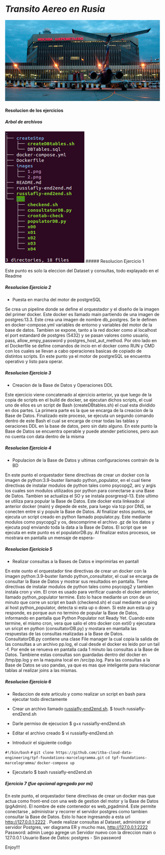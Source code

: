 # *Transito Aereo en Rusia*
<img src="./images/1.png" width="100%" height="20%" />

#### Resolucion de los ejercicios
##### Arbol de archivos
<img src="./images/2.png"/>
##### Resolucion Ejercicio 1

Este punto es solo la eleccion del Dataset y consultas, todo explayado en el Readme

##### Resolucion Ejercicio 2

- Puesta en marcha del motor de postgreSQL

Se crea un pipeline donde se define el orquestador y el diseño de la imagen del primer docker. Este docker es llamado main partiendo de una imagen de postgres:13.3. Este crea una imagen de nombre db_postgres. Se le definen en docker-compose.yml variables de entorno y variables del motor de la base de datos. Tambien se expone, tanto a la red docker como al localhost el port estandard de postgres (5432) y se pasan valores como usuario, pass, allow_empy_password y postgres_host_aut_method. Por otro lado en el Dockerfile se define comandos de incio en el docker como RUN y CMD con los cuales se llevan a cabo operaciones basicas de copiado de distintos scripts. En este punto ya el motor de postgreSQL se encuentra operativo y listo para operar.
##### Resolucion Ejercicio 3

- Creacion de la Base de Datos y Operaciones DDL

Este ejercicio viene concatenado al ejercicio anterior, ya que luego de la copia de scripts en el build de docker, se ejecutan dichos scripts, el cual uno de ellos es un script de Bash (createDBtables.sh) el cual esta dividido en dos partes. La primera parte es la que se encarga de la creacion de la Base de Datos. Finalizado este proceso, se ejecuta un segundo comando dentro de este Bash el cual se encarga de crear todas las tablas y oeraciones DDL en la base de datos, pero sin dato alguno. En este punto la Base de Datos se encuentra operable y puede atender peticiones, pero aun no cuenta con data dentro de la misma

##### Resolucion Ejercicio 4

- Populacion de la Base de Datos y ultimas configuraciones contrain de la BD

En este punto el orquestador tiene directivas de crear un docker con la imagen de python:3.9-buster llamado python_populator, en el cual tiene directivas de instalar modulos de python tales como psycopg2, arc y argis los cuales son modulos utilizados por python para conectarse a una Base de Datos. Tambien se actualiza el SO y se instala posrgresql-13. Este ultimo se utiliza para popular la Base de Datos. Este docker esta linkeado al anterior docker (main) y depede de este, para luego via tcp por DNS, se conecten entre si y popule la Base de Datos. Al finalizar estos puntos, se ejecuta un script creado en python llamado populator.py. Este mediante modulos como psycopg2 y os, descomprime el archivo .gz de los datos y ejecuta psql enviando toda la data a la Base de Datos. El script que se ejecuta en este punto es el populatorDB.py. Al finalizar estos procesos, se mostrara en pantalla un mensaje de espera-

##### Resolucion Ejericicio 5

- Realizar consultas a la Bases de Datos e imprimirlas en pantall

En este ounto el orquestador tine directivas de crear un docker con la imagen python:3.9-buster  llamdo python_consultator, el cual se encarga de consultar la Base de Datos y mostrar sus resultados en pantalla. Tiene directivas de instalar modulos de python tales como psycopg2 y tambien instala cron y vim. El cron es usado para verificar cuando el docker anterior, llamado python_populator termine. Esto lo hace mediante un cron de un minuto que corre un script en bash (checkend.sh) el cual mediante un ping al host python_populator, detecta si esta up o down. Si este aun esta up y responde, es porque aun no termino de popular la Base de Datos, informando en pantalla que Python Populator not Ready Yet. Cuando este termine, el mismo cron, vera que salio el otro docker con exti0 y ejecutara un sricpt en python (consultatorDB.py) y mostara en mantalla las respuestas de las consultas realizadas a la Base de Datos.
ConsultatorDB.py contiene una clase  File manager la cual copia la salida de las consultas a un archivo pp.log, el cual desde el docker es leido por un tail -f. Por ende se renueva en pantalla cada 1 minuto las consultas a la Base de Datos. Tambiene estas consultas son guardadas dentro del docker en /tmp/pp.log y en la maquina local en 
/src/pp.log. Para las consultas a la Base de Datos se uso pandas, ya que es mas que inteligente para relacionar tablas al realizar joins a las mismas.

##### Resolucion Ejercicio 6

- Redaccion de este articulo y como realizar un script en bash para ejecutar todo directamente

- Crear un archivo llamado [russiafly-end2end.sh](russiafly-end2end.sh).
     $	touch russiafly-end2end.sh
- Darle permiso de ejecucion
     $ g+x russiafly-end2end.sh
- Editar el archivo creado
     $ vi russiafly-end2end.sh
- Introducir el siguiente codigo

`#!/bin/bash`
`#`
`git clone https://github.com/itba-cloud-data-engineering/tpf-foundations-marcelogramma.git`
`cd tpf-foundations-marcelogramma/`
`docker-compose up`

- Ejecutarlo
      $ bash russiafly-end2end.sh
      
##### Ejercicio 7 (fue opcional agregado por mi)

En este punto, el orquestador tiene directivas de crear un docker mas que actua como front-end con una web de gestion del motor y la Base de Datos (pgAdmin). El nombre de este contenedor es  web_pgadmin4. Este permite conectarse , administrar y recorrer el servidor postgres como tambien consultar la Base de Datos. 
Esto lo hace  ingresando a esta url http://127.0.0.1:2222 . Puede realizar consultas al Dataset, administrar el servidor Postgres, ver diagrama ER y mucho mas, 
		 http://127.0.0.1:2222 Password: admin 
	Luego agrege un Servidor nuevo con la direccion main o 127.0.0.1 
	Usuario Base de Datos: postgres   -   Sin password 

Enjoy!!!
